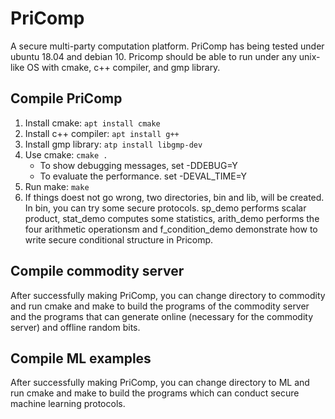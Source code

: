 # PriComp
A secure multi-party computation platform. PriComp has being tested under ubuntu 18.04 and debian 10. Pricomp should be able to run under any unix-like OS with cmake, c++ compiler, and gmp library.
## Compile PriComp
 1. Install cmake: ```apt install cmake```
 2. Install c++ compiler: ```apt install g++```
 3. Install gmp library: ```atp install libgmp-dev```
 4. Use cmake: ```cmake .```
    - To show debugging messages, set -DDEBUG=Y
    - To evaluate the performance. set -DEVAL_TIME=Y
 5. Run make: ```make```
 6. If things doest not go wrong, two directories, bin and lib, will be created. In bin, you can try some secure protocols. sp_demo performs scalar product, stat_demo computes some statistics, arith_demo performs the four arithmetic operationsm and f_condition_demo demonstrate how to write secure conditional structure in Pricomp.
## Compile commodity server
After successfully making PriComp, you can change directory to commodity and run cmake and make to build the programs of the commodity server and the programs that can generate online (necessary for the commodity server) and offline random bits.
## Compile ML examples
After successfully making PriComp, you can change directory to ML and run cmake and make to build the programs which can conduct secure machine learning protocols.
    
